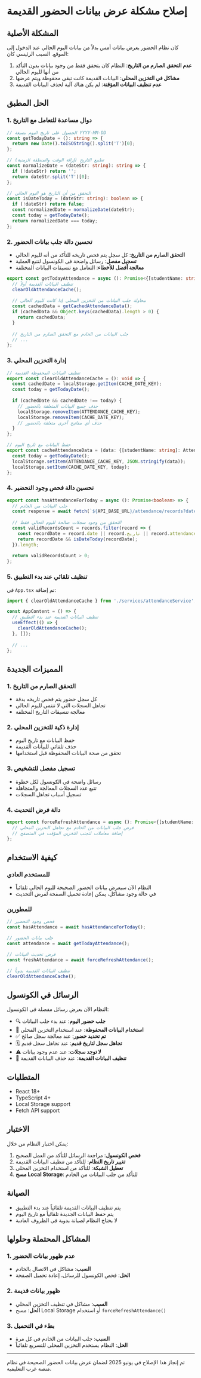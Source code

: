 # إصلاح مشكلة عرض بيانات الحضور القديمة

## المشكلة الأصلية

كان نظام الحضور يعرض بيانات أمس بدلاً من بيانات اليوم الحالي عند الدخول إلى الموقع. السبب الرئيسي كان:

1. **عدم التحقق الصارم من التاريخ**: النظام كان يتحقق فقط من وجود بيانات بدون التأكد من أنها لليوم الحالي
2. **مشاكل في التخزين المحلي**: البيانات القديمة كانت تبقى محفوظة ويتم عرضها
3. **عدم تنظيف البيانات المؤقتة**: لم يكن هناك آلية لحذف البيانات القديمة

## الحل المطبق

### 1. دوال مساعدة للتعامل مع التاريخ

```typescript
// الحصول على تاريخ اليوم بصيغة YYYY-MM-DD
const getTodayDate = (): string => {
  return new Date().toISOString().split('T')[0];
};

// تطبيع التاريخ (إزالة الوقت والمنطقة الزمنية)
const normalizeDate = (dateStr: string): string => {
  if (!dateStr) return '';
  return dateStr.split('T')[0];
};

// التحقق من أن التاريخ هو اليوم الحالي
const isDateToday = (dateStr: string): boolean => {
  if (!dateStr) return false;
  const normalizedDate = normalizeDate(dateStr);
  const today = getTodayDate();
  return normalizedDate === today;
};
```

### 2. تحسين دالة جلب بيانات الحضور

- **التحقق الصارم من التاريخ**: كل سجل يتم فحص تاريخه للتأكد من أنه لليوم الحالي
- **تسجيل مفصل**: رسائل واضحة في الكونسول لتتبع العملية
- **معالجة أفضل للأخطاء**: التعامل مع تنسيقات البيانات المختلفة

```typescript
export const getTodayAttendance = async (): Promise<{[studentName: string]: AttendanceStatus}> => {
  // تنظيف البيانات القديمة أولاً
  clearOldAttendanceCache();
  
  // محاولة جلب البيانات من التخزين المحلي إذا كانت لليوم الحالي
  const cachedData = getCachedAttendanceData();
  if (cachedData && Object.keys(cachedData).length > 0) {
    return cachedData;
  }
  
  // جلب البيانات من الخادم مع التحقق الصارم من التاريخ
  // ...
};
```

### 3. إدارة التخزين المحلي

```typescript
// تنظيف البيانات المحفوظة القديمة
export const clearOldAttendanceCache = (): void => {
  const cachedDate = localStorage.getItem(CACHE_DATE_KEY);
  const today = getTodayDate();
  
  if (cachedDate && cachedDate !== today) {
    // حذف جميع البيانات المتعلقة بالحضور
    localStorage.removeItem(ATTENDANCE_CACHE_KEY);
    localStorage.removeItem(CACHE_DATE_KEY);
    // حذف أي مفاتيح أخرى متعلقة بالحضور
  }
};

// حفظ البيانات مع تاريخ اليوم
export const cacheAttendanceData = (data: {[studentName: string]: AttendanceStatus}): void => {
  const today = getTodayDate();
  localStorage.setItem(ATTENDANCE_CACHE_KEY, JSON.stringify(data));
  localStorage.setItem(CACHE_DATE_KEY, today);
};
```

### 4. تحسين دالة فحص وجود التحضير

```typescript
export const hasAttendanceForToday = async (): Promise<boolean> => {
  // جلب البيانات من الخادم
  const response = await fetch(`${API_BASE_URL}/attendance/records?date=${today}`);
  
  // التحقق من وجود سجلات صالحة لليوم الحالي فقط
  const validRecordsCount = records.filter(record => {
    const recordDate = record.date || record.تاريخ || record.attendance_date;
    return recordDate && isDateToday(recordDate);
  }).length;
  
  return validRecordsCount > 0;
};
```

### 5. تنظيف تلقائي عند بدء التطبيق

في `App.tsx` تم إضافة:

```typescript
import { clearOldAttendanceCache } from './services/attendanceService';

const AppContent = () => {
  // تنظيف البيانات القديمة عند بدء التطبيق
  useEffect(() => {
    clearOldAttendanceCache();
  }, []);
  
  // ...
};
```

## المميزات الجديدة

### 1. التحقق الصارم من التاريخ
- كل سجل حضور يتم فحص تاريخه بدقة
- تجاهل السجلات التي لا تنتمي لليوم الحالي
- معالجة تنسيقات التاريخ المختلفة

### 2. إدارة ذكية للتخزين المحلي
- حفظ البيانات مع تاريخ اليوم
- حذف تلقائي للبيانات القديمة
- تحقق من صحة البيانات المحفوظة قبل استخدامها

### 3. تسجيل مفصل للتشخيص
- رسائل واضحة في الكونسول لكل خطوة
- تتبع عدد السجلات المعالجة والمتجاهلة
- تسجيل أسباب تجاهل السجلات

### 4. دالة فرض التحديث
```typescript
export const forceRefreshAttendance = async (): Promise<{[studentName: string]: AttendanceStatus}> => {
  // فرض جلب البيانات من الخادم مع تجاهل التخزين المحلي
  // إضافة معاملات لتجنب التخزين المؤقت في المتصفح
};
```

## كيفية الاستخدام

### للمستخدم العادي
- النظام الآن سيعرض بيانات الحضور الصحيحة لليوم الحالي تلقائياً
- في حالة وجود مشاكل، يمكن إعادة تحميل الصفحة لفرض التحديث

### للمطورين
```typescript
// فحص وجود التحضير
const hasAttendance = await hasAttendanceForToday();

// جلب بيانات الحضور
const attendance = await getTodayAttendance();

// فرض تحديث البيانات
const freshAttendance = await forceRefreshAttendance();

// تنظيف البيانات القديمة يدوياً
clearOldAttendanceCache();
```

## الرسائل في الكونسول

النظام الآن يعرض رسائل مفصلة في الكونسول:

- 🔍 **جلب حضور اليوم**: عند بدء جلب البيانات
- 📱 **استخدام البيانات المحفوظة**: عند استخدام التخزين المحلي
- ✅ **تم تحديد حضور**: عند معالجة سجل صالح
- 🗓️ **تجاهل سجل لتاريخ قديم**: عند تجاهل سجل قديم
- ⚠️ **لا توجد سجلات**: عند عدم وجود بيانات
- 🧹 **تنظيف البيانات القديمة**: عند حذف البيانات القديمة

## المتطلبات

- React 18+
- TypeScript 4+
- Local Storage support
- Fetch API support

## الاختبار

يمكن اختبار النظام من خلال:

1. **فحص الكونسول**: مراجعة الرسائل للتأكد من العمل الصحيح
2. **تغيير تاريخ النظام**: للتأكد من تنظيف البيانات القديمة
3. **تعطيل الشبكة**: للتأكد من استخدام التخزين المحلي
4. **مسح Local Storage**: للتأكد من جلب البيانات من الخادم

## الصيانة

- يتم تنظيف البيانات القديمة تلقائياً عند بدء التطبيق
- يتم حفظ البيانات الجديدة تلقائياً مع تاريخ اليوم
- لا يحتاج النظام لصيانة يدوية في الظروف العادية

## المشاكل المحتملة وحلولها

### 1. عدم ظهور بيانات الحضور
- **السبب**: مشاكل في الاتصال بالخادم
- **الحل**: فحص الكونسول للرسائل، إعادة تحميل الصفحة

### 2. ظهور بيانات قديمة
- **السبب**: مشاكل في تنظيف التخزين المحلي
- **الحل**: مسح Local Storage أو استخدام `forceRefreshAttendance()`

### 3. بطء في التحميل
- **السبب**: جلب البيانات من الخادم في كل مرة
- **الحل**: النظام يستخدم التخزين المحلي للتسريع تلقائياً

---

تم إنجاز هذا الإصلاح في يونيو 2025 لضمان عرض بيانات الحضور الصحيحة في نظام منصة غرب التعليمية.
